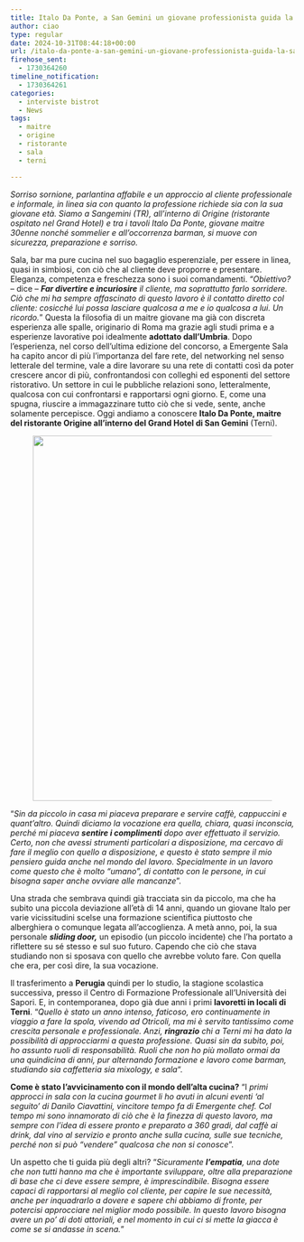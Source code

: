```yaml
---
title: Italo Da Ponte, a San Gemini un giovane professionista guida la sala di Origine 
author: ciao
type: regular
date: 2024-10-31T08:44:18+00:00
url: /italo-da-ponte-a-san-gemini-un-giovane-professionista-guida-la-sala-di-origine/
firehose_sent:
  - 1730364260
timeline_notification:
  - 1730364261
categories:
  - interviste bistrot
  - News
tags:
  - maitre
  - origine
  - ristorante
  - sala
  - terni

---
```

  
_Sorriso sornione, parlantina affabile e un approccio al cliente professionale e informale, in linea sia con quanto la professione richiede sia con la sua giovane età. Siamo a Sangemini (TR), all’interno di Origine (ristorante ospitato nel Grand Hotel) e tra i tavoli Italo Da Ponte, giovane maitre 30enne nonché sommelier e all’occorrenza barman, si muove con sicurezza, preparazione e sorriso._

Sala, bar ma pure cucina nel suo bagaglio esperenziale, per essere in linea, quasi in simbiosi, con ciò che al cliente deve proporre e presentare. Eleganza, competenza e freschezza sono i suoi comandamenti. “_Obiettivo?_ &#8211; dice &#8211; _**Far divertire e incuriosire** il cliente, ma soprattutto farlo sorridere. Ciò che mi ha sempre affascinato di questo lavoro è il contatto diretto col cliente: cosicché lui possa lasciare qualcosa a me e io qualcosa a lui. Un ricordo._” Questa la filosofia di un maitre giovane ma già con discreta esperienza alle spalle, originario di Roma ma grazie agli studi prima e a esperienze lavorative poi idealmente **adottato dall’Umbria**. Dopo l’esperienza, nel corso dell’ultima edizione del concorso, a Emergente Sala ha capito ancor di più l’importanza del fare rete, del networking nel senso letterale del termine, vale a dire lavorare su una rete di contatti così da poter crescere ancor di più, confrontandosi con colleghi ed esponenti del settore ristorativo. Un settore in cui le pubbliche relazioni sono, letteralmente, qualcosa con cui confrontarsi e rapportarsi ogni giorno. E, come una spugna, riuscire a immagazzinare tutto ciò che si vede, sente, anche solamente percepisce. Oggi andiamo a conoscere **Italo Da Ponte, maitre del ristorante Origine all’interno del Grand Hotel di San Gemini** (Terni).<figure class="wp-block-image aligncenter size-large is-resized">

<img decoding="async" src="images/wp-content/uploads/2024/10/photo-2024-07-18-20-32-47-2-1.jpg?w=1024" alt="" class="wp-image-2796" style="width:647px;height:auto" /> </figure> 

“_Sin da piccolo in casa mi piaceva preparare e servire caffè, cappuccini e quant’altro. Quindi diciamo la vocazione era quella, chiara, quasi inconscia, perché mi piaceva **sentire i complimenti** dopo aver effettuato il servizio. Certo, non che avessi strumenti particolari a disposizione, ma cercavo di fare il meglio con quello a disposizione, e questo è stato sempre il mio pensiero guida anche nel mondo del lavoro. Specialmente in un lavoro come questo che è molto “umano”, di contatto con le persone, in cui bisogna saper anche ovviare alle mancanze_”. 

Una strada che sembrava quindi già tracciata sin da piccolo, ma che ha subito una piccola deviazione all’età di 14 anni, quando un giovane Italo per varie vicissitudini scelse una formazione scientifica piuttosto che alberghiera o comunque legata all’accoglienza. A metà anno, poi, la sua personale **_sliding door,_** un episodio (un piccolo incidente) che l’ha portato a riflettere su sé stesso e sul suo futuro. Capendo che ciò che stava studiando non si sposava con quello che avrebbe voluto fare. Con quella che era, per così dire, la sua vocazione. 

Il trasferimento a **Perugia** quindi per lo studio, la stagione scolastica successiva, presso il Centro di Formazione Professionale all’Università dei Sapori. E, in contemporanea, dopo già due anni i primi **lavoretti in locali di Terni**. “_Quello è stato un anno intenso, faticoso, ero continuamente in viaggio a fare la spola, vivendo ad Otricoli, ma mi è servito tantissimo come crescita personale e professionale. Anzi, **ringrazio** chi a Terni mi ha dato la possibilità di approcciarmi a questa professione. Quasi sin da subito, poi, ho assunto ruoli di responsabilità. Ruoli che non ho più mollato ormai da una quindicina di anni, pur alternando formazione e lavoro come barman, studiando sia caffetteria sia mixology, e sala_&#8220;. 

**Come è stato l’avvicinamento con il mondo dell’alta cucina?** “I _primi approcci in sala con la cucina gourmet li ho avuti in alcuni eventi ‘al seguito’ di Danilo Ciavattini, vincitore tempo fa di Emergente chef. Col tempo mi sono innamorato di ciò che è la finezza di questo lavoro, ma sempre con l’idea di essere pronto e preparato a 360 gradi, dal caffè ai drink, dal vino al servizio e pronto anche sulla cucina, sulle sue tecniche, perché non si può “vendere” qualcosa che non si conosce_”.

Un aspetto che ti guida più degli altri? “_Sicuramente **l’empatia**, una dote che non tutti hanno ma che è importante sviluppare, oltre alla preparazione di base che ci deve essere sempre, è imprescindibile. Bisogna essere capaci di rapportarsi al meglio col cliente, per capire le sue necessità, anche per inquadrarlo a dovere e sapere chi abbiamo di fronte, per potercisi approcciare nel miglior modo possibile. In questo lavoro bisogna avere un po’ di doti attoriali, e nel momento in cui ci si mette la giacca è come se si andasse in scena._”